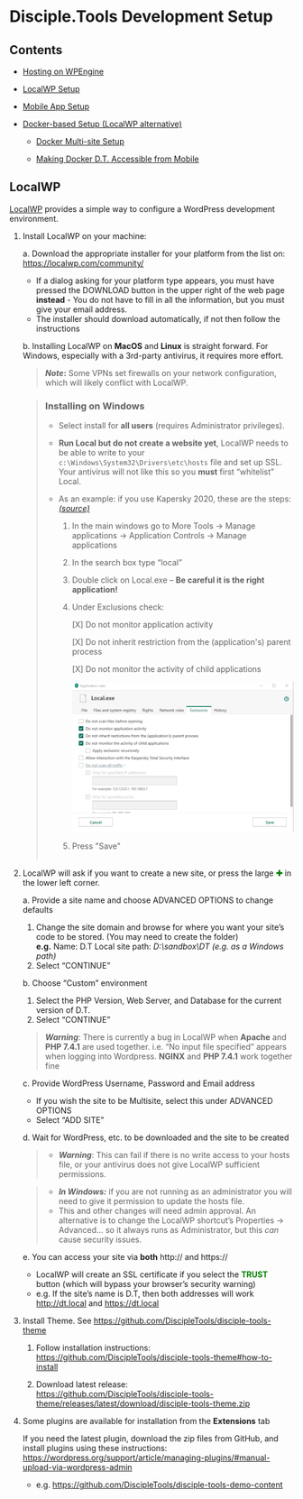 
# Disciple.Tools Development Setup

## Contents

- [Hosting on WPEngine](WPEngine-hosting.md)

- [LocalWP Setup](#LocalWP)

- [Mobile App Setup](mobile-app-setup.md)

- [Docker-based Setup (LocalWP alternative)](dt-docker.md)
  
  - [Docker Multi-site Setup](dt-docker.md#docker-multi-site-setup)

  - [Making Docker D.T. Accessible from Mobile](dt-docker.md##making-docker-dt-accessible-from-mobile)

## LocalWP

[LocalWP](https://localwp.com/#) provides a simple way to configure a WordPress development environment.  

1. Install LocalWP on your machine:

   a. Download the appropriate installer for your platform from the list on: <https://localwp.com/community/>
      - If a dialog asking for your platform type appears, you must have pressed the DOWNLOAD button in the upper right of the web page **instead** - You do not have to fill in all the information, but you must give your email address.
      - The installer should download automatically, if not then follow the instructions

   b. Installing LocalWP on **MacOS** and **Linux** is straight forward. For Windows, especially with a 3rd-party antivirus, it requires more effort.

    > ***Note*:** Some VPNs set firewalls on your network configuration, which will likely conflict with LocalWP.

    > ### Installing on Windows
    >
    > - Select install for **all users** (requires Administrator privileges).
    > - **Run Local but do not create a website yet**, LocalWP needs to be able to write to your `c:\Windows\System32\Drivers\etc\hosts` file and set up SSL.  Your antivirus will not like this so you **must** first “whitelist” Local. 
    >
    > - As an example: if you use Kapersky 2020, these are the steps: [*(source)*](https://localwp.com/community/t/how-to-run-local-5-0-7-windows-10-antivirus-software-kaspersky/15290)
    >   1. In the main windows go to More Tools -> Manage applications -> Application Controls -> Manage applications
    >   2. In the search box type “local”
    >   3. Double click on Local.exe – **Be careful it is the right application!**
    >   4. Under Exclusions check:
    >
    >      [X] Do not monitor application activity
    >
    >      [X] Do not inherit restriction from the (application's) parent process
    >
    >      [X] Do not monitor the activity of child applications
    >
    >      ![Kapersky Settings](images/Kapersky_Settings.png)
    >
    >   5. Press "Save"
    ><br><br>

2. LocalWP will ask if you want to create a new site, or press the large <b style="color: green;">&#x271A;</b> in the lower left corner.

   a. Provide a site name and choose ADVANCED OPTIONS to change defaults
      1. Change the site domain and browse for where you want your site’s code to be stored. (You may need to create the folder)  
         **e.g.** Name: D.T    Local site path: *D:\sandbox\DT   (e.g. as a Windows path)*
      2. Select “CONTINUE”

   b. Choose “Custom” environment
      1. Select the PHP Version, Web Server, and Database for the current version of D.T.
      2. Select “CONTINUE”

      > ***Warning***: There is currently a bug in LocalWP when **Apache** and **PHP 7.4.1** are used together. i.e. “No input file specified” appears when logging into Wordpress. **NGINX** and **PHP 7.4.1** work together fine

   c. Provide WordPress Username, Password and Email address
      - If you wish the site to be Multisite, select this under ADVANCED OPTIONS
      - Select “ADD SITE”
  
   d. Wait for WordPress, etc. to be downloaded and the site to be created

      >- ***Warning***: This can fail if there is no write access to your hosts file, or your antivirus does not give LocalWP sufficient permissions.

      >- ***In Windows:*** if you are not running as an administrator you will need to give it permission to update the hosts file.
      >- This and other changes will need admin approval.  An alternative is to change the LocalWP shortcut’s Properties -> Advanced… so it always runs as Administrator, but this *can* cause security issues.

   e. You can access your site via **both** http:// and https://

   - LocalWP will create an SSL certificate if you select the <b style="color: green;">TRUST</b> button (which will bypass your browser’s security warning)
   - e.g. If the site’s name is D.T, then both addresses will work <http://dt.local> and <https://dt.local>

3. Install Theme.
   See <https://github.com/DiscipleTools/disciple-tools-theme>

    1. Follow installation instructions:  
        <https://github.com/DiscipleTools/disciple-tools-theme#how-to-install>

    2. Download latest release:  
        <https://github.com/DiscipleTools/disciple-tools-theme/releases/latest/download/disciple-tools-theme.zip>

4. Some plugins are available for installation from the **Extensions** tab

   If you need the latest plugin, download the zip files from GitHub, and install plugins using these instructions:  
   <https://wordpress.org/support/article/managing-plugins/#manual-upload-via-wordpress-admin>

   - e.g. <https://github.com/DiscipleTools/disciple-tools-demo-content>
